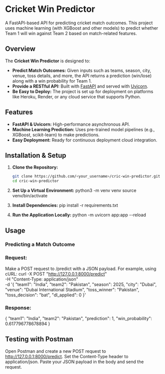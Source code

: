 # Cricket Win Predictor

A FastAPI-based API for predicting cricket match outcomes. This project uses machine learning (with XGBoost and other models) to predict whether Team 1 will win against Team 2 based on match-related features.

## Overview

The **Cricket Win Predictor** is designed to:
- **Predict Match Outcomes:** Given inputs such as teams, season, city, venue, toss details, and more, the API returns a prediction (win/lose) along with a win probability for Team 1.
- **Provide a RESTful API:** Built with [FastAPI](https://fastapi.tiangolo.com/) and served with [Uvicorn](https://www.uvicorn.org/).
- **Be Easy to Deploy:** The project is set up for deployment on platforms like Heroku, Render, or any cloud service that supports Python.

## Features

- **FastAPI & Uvicorn:** High-performance asynchronous API.
- **Machine Learning Prediction:** Uses pre-trained model pipelines (e.g., XGBoost, scikit-learn) to make predictions.
- **Easy Deployment:** Ready for continuous deployment cloud integration.


## Installation & Setup

1. **Clone the Repository:**

   ```bash
   git clone https://github.com/<your_username>/cric-win-predictor.git
   cd cric-win-predictor
2. **Set Up a Virtual Environment:**
    python3 -m venv venv
    source venv/bin/activate
3. **Install Dependencies:**
    pip install -r requirements.txt
4. **Run the Application Locally:**
    python -m uvicorn app:app --reload

## Usage
### Predicting a Match Outcome
### Request:
Make a POST request to /predict with a JSON payload. For example, using cURL:
curl -X POST "http://127.0.0.1:8000/predict" \
-H "Content-Type: application/json" \
-d '{
  "team1": "India",
  "team2": "Pakistan",
  "season": 2025,
  "city": "Dubai",
  "venue": "Dubai International Stadium",
  "toss_winner": "Pakistan",
  "toss_decision": "bat",
  "dl_applied": 0
}'

### Response:
{
    "team1": "India",
    "team2": "Pakistan",
    "prediction": 1,
    "win_probability": 0.617796778678894
}

## Testing with Postman
Open Postman and create a new POST request to http://127.0.0.1:8000/predict.
Set the Content-Type header to application/json.
Paste your JSON payload in the body and send the request.


